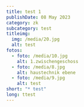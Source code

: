 ```yaml
---
title: test 1
publishDate: 08 May 2023
category: zk
subcategory: test
titleimg:
  img: /media/20.jpg
  alt: test
fotos:
  - foto: /media/10.jpg
    alt: 1.zwischengeschoss
  - foto: /media/8.jpg
    alt: haustechnik ebene
  - foto: /media/9.jpg
    alt: test
short: "* test"
long: ttest
---
```

